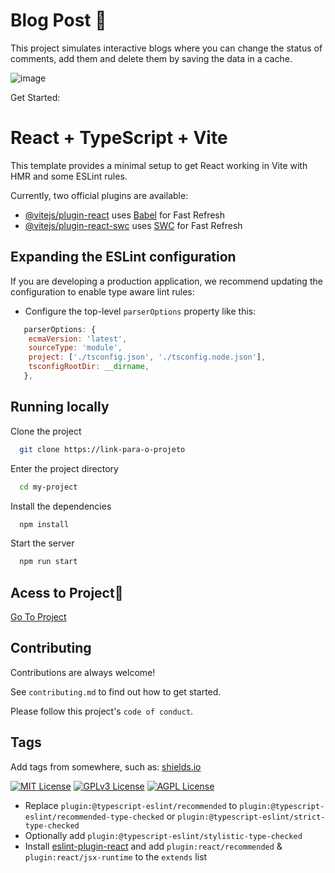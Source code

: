 
# Blog Post 📱

This project simulates interactive blogs where you can change the status of comments, add them and delete them by saving the data in a cache.

![image](https://github.com/AdrianoFerreiraOliveira/ignite-timer/assets/105682437/96c88f2d-d4de-4769-a8de-8dbd7699ec8a)


Get Started:

# React + TypeScript + Vite

This template provides a minimal setup to get React working in Vite with HMR and some ESLint rules.

Currently, two official plugins are available:

- [@vitejs/plugin-react](https://github.com/vitejs/vite-plugin-react/blob/main/packages/plugin-react/README.md) uses [Babel](https://babeljs.io/) for Fast Refresh
- [@vitejs/plugin-react-swc](https://github.com/vitejs/vite-plugin-react-swc) uses [SWC](https://swc.rs/) for Fast Refresh

## Expanding the ESLint configuration

If you are developing a production application, we recommend updating the configuration to enable type aware lint rules:

- Configure the top-level `parserOptions` property like this:

```js
   parserOptions: {
    ecmaVersion: 'latest',
    sourceType: 'module',
    project: ['./tsconfig.json', './tsconfig.node.json'],
    tsconfigRootDir: __dirname,
   },
```


## Running locally

Clone the project

```bash
  git clone https://link-para-o-projeto
```

Enter the project directory

```bash
  cd my-project
```

Install the dependencies

```bash
  npm install
```

Start the server

```bash
  npm run start
```



## Acess to Project🔗

[Go To Project](https://ignite-post-yebih9j6m-adrianoferreiraoliveira.vercel.app/)


## Contributing

Contributions are always welcome!

See `contributing.md` to find out how to get started.

Please follow this project's `code of conduct`.


## Tags

Add tags from somewhere, such as: [shields.io](https://shields.io/)

[![MIT License](https://img.shields.io/badge/License-MIT-green.svg)](https://choosealicense.com/licenses/mit/)
[![GPLv3 License](https://img.shields.io/badge/License-GPL%20v3-yellow.svg)](https://opensource.org/licenses/)
[![AGPL License](https://img.shields.io/badge/license-AGPL-blue.svg)](http://www.gnu.org/licenses/agpl-3.0)





- Replace `plugin:@typescript-eslint/recommended` to `plugin:@typescript-eslint/recommended-type-checked` or `plugin:@typescript-eslint/strict-type-checked`
- Optionally add `plugin:@typescript-eslint/stylistic-type-checked`
- Install [eslint-plugin-react](https://github.com/jsx-eslint/eslint-plugin-react) and add `plugin:react/recommended` & `plugin:react/jsx-runtime` to the `extends` list
